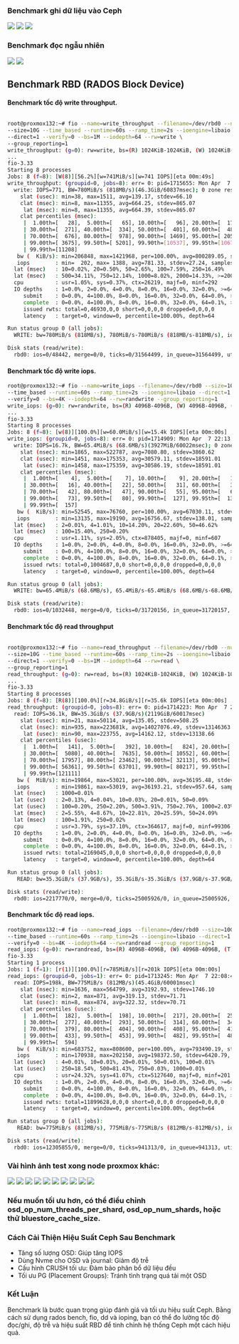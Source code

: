 ### Benchmark ghi dữ liệu vào Ceph

  <img src="proxmoxcephnexus3064images/Screenshot_40.png">

  <img src="proxmoxcephnexus3064images/Screenshot_41.png">

  <img src="proxmoxcephnexus3064images/Screenshot_42.png">

### Benchmark đọc ngẫu nhiên

  <img src="proxmoxcephnexus3064images/Screenshot_43.png">

  <img src="proxmoxcephnexus3064images/Screenshot_44.png">

## Benchmark RBD (RADOS Block Device)

#### Benchmark tốc độ write throughput.

```Bash

root@proxmox132:~# fio --name=write_throughput --filename=/dev/rbd0 --numjobs=8 \
--size=10G --time_based --runtime=60s --ramp_time=2s --ioengine=libaio \
--direct=1 --verify=0 --bs=1M --iodepth=64 --rw=write \
--group_reporting=1
write_throughput: (g=0): rw=write, bs=(R) 1024KiB-1024KiB, (W) 1024KiB-1024KiB, (T) 1024KiB-1024KiB, ioengine=libaio, iodepth=64
...
fio-3.33
Starting 8 processes
Jobs: 8 (f=8): [W(8)][56.2%][w=741MiB/s][w=741 IOPS][eta 00m:49s]
write_throughput: (groupid=0, jobs=8): err= 0: pid=1715655: Mon Apr  7 22:14:44 2025
  write: IOPS=771, BW=780MiB/s (818MB/s)(46.3GiB/60837msec); 0 zone resets
    slat (usec): min=38, max=1511, avg=139.17, stdev=66.10
    clat (msec): min=8, max=11355, avg=664.25, stdev=865.07
     lat (msec): min=8, max=11355, avg=664.39, stdev=865.07
    clat percentiles (msec):
     |  1.00th=[   28],  5.00th=[   65], 10.00th=[   96], 20.00th=[  174],
     | 30.00th=[  271], 40.00th=[  334], 50.00th=[  401], 60.00th=[  489],
     | 70.00th=[  676], 80.00th=[  978], 90.00th=[ 1469], 95.00th=[ 2056],
     | 99.00th=[ 3675], 99.50th=[ 5201], 99.90th=[10537], 99.95th=[10671],
     | 99.99th=[11208]
   bw (  KiB/s): min=206848, max=1421968, per=100.00%, avg=800289.05, stdev=27895.75, samples=961
   iops        : min=  202, max= 1388, avg=781.33, stdev=27.24, samples=961
  lat (msec)   : 10=0.02%, 20=0.50%, 50=2.65%, 100=7.59%, 250=16.49%
  lat (msec)   : 500=34.11%, 750=12.14%, 1000=8.02%, 2000=14.33%, >=2000=5.21%
  cpu          : usr=1.05%, sys=0.37%, ctx=26219, majf=0, minf=292
  IO depths    : 1=0.0%, 2=0.0%, 4=0.0%, 8=0.0%, 16=0.0%, 32=0.0%, >=64=100.0%
     submit    : 0=0.0%, 4=100.0%, 8=0.0%, 16=0.0%, 32=0.0%, 64=0.0%, >=64=0.0%
     complete  : 0=0.0%, 4=100.0%, 8=0.0%, 16=0.0%, 32=0.0%, 64=0.1%, >=64=0.0%
     issued rwts: total=0,46930,0,0 short=0,0,0,0 dropped=0,0,0,0
     latency   : target=0, window=0, percentile=100.00%, depth=64

Run status group 0 (all jobs):
  WRITE: bw=780MiB/s (818MB/s), 780MiB/s-780MiB/s (818MB/s-818MB/s), io=46.3GiB (49.7GB), run=60837-60837msec

Disk stats (read/write):
  rbd0: ios=0/48442, merge=0/0, ticks=0/31564499, in_queue=31564499, util=100.00%


```
#### Benchmark tốc độ write iops.

```Bash
root@proxmox132:~# fio --name=write_iops --filename=/dev/rbd0 --size=10G \
--time_based --runtime=60s --ramp_time=2s --ioengine=libaio --direct=1 --numjobs=8 \
--verify=0 --bs=4K --iodepth=64 --rw=randwrite --group_reporting=1
write_iops: (g=0): rw=randwrite, bs=(R) 4096B-4096B, (W) 4096B-4096B, (T) 4096B-4096B, ioengine=libaio, iodepth=64
...
fio-3.33
Starting 8 processes
Jobs: 8 (f=8): [w(8)][100.0%][w=60.0MiB/s][w=15.4k IOPS][eta 00m:00s]
write_iops: (groupid=0, jobs=8): err= 0: pid=1714909: Mon Apr  7 22:13:00 2025
  write: IOPS=16.7k, BW=65.4MiB/s (68.6MB/s)(3927MiB/60022msec); 0 zone resets
    slat (nsec): min=1865, max=522787, avg=7080.80, stdev=3860.62
    clat (usec): min=1451, max=175353, avg=30579.11, stdev=18591.01
     lat (usec): min=1458, max=175359, avg=30586.19, stdev=18591.01
    clat percentiles (msec):
     |  1.00th=[    4],  5.00th=[    7], 10.00th=[    9], 20.00th=[   12],
     | 30.00th=[   16], 40.00th=[   22], 50.00th=[   31], 60.00th=[   37],
     | 70.00th=[   42], 80.00th=[   47], 90.00th=[   55], 95.00th=[   62],
     | 99.00th=[   73], 99.50th=[   80], 99.90th=[  127], 99.95th=[  138],
     | 99.99th=[  157]
   bw (  KiB/s): min=52545, max=76760, per=100.00%, avg=67030.11, stdev=551.90, samples=960
   iops        : min=13135, max=19190, avg=16756.67, stdev=138.01, samples=960
  lat (msec)   : 2=0.01%, 4=1.01%, 10=14.20%, 20=22.60%, 50=46.62%
  lat (msec)   : 100=15.40%, 250=0.20%
  cpu          : usr=1.11%, sys=2.05%, ctx=878405, majf=0, minf=607
  IO depths    : 1=0.0%, 2=0.0%, 4=0.0%, 8=0.0%, 16=0.0%, 32=0.0%, >=64=100.0%
     submit    : 0=0.0%, 4=100.0%, 8=0.0%, 16=0.0%, 32=0.0%, 64=0.0%, >=64=0.0%
     complete  : 0=0.0%, 4=100.0%, 8=0.0%, 16=0.0%, 32=0.0%, 64=0.1%, >=64=0.0%
     issued rwts: total=0,1004687,0,0 short=0,0,0,0 dropped=0,0,0,0
     latency   : target=0, window=0, percentile=100.00%, depth=64

Run status group 0 (all jobs):
  WRITE: bw=65.4MiB/s (68.6MB/s), 65.4MiB/s-65.4MiB/s (68.6MB/s-68.6MB/s), io=3927MiB (4117MB), run=60022-60022msec

Disk stats (read/write):
  rbd0: ios=0/1032448, merge=0/0, ticks=0/31720156, in_queue=31720157, util=99.91%

```

#### Benchmark tốc độ read throughput

```Bash

root@proxmox132:~# fio --name=read_throughput --filename=/dev/rbd0 --numjobs=8 \
--size=10G --time_based --runtime=60s --ramp_time=2s --ioengine=libaio \
--direct=1 --verify=0 --bs=1M --iodepth=64 --rw=read \
--group_reporting=1
read_throughput: (g=0): rw=read, bs=(R) 1024KiB-1024KiB, (W) 1024KiB-1024KiB, (T) 1024KiB-1024KiB, ioengine=libaio, iodepth=64
...
fio-3.33
Starting 8 processes
Jobs: 8 (f=8): [R(8)][100.0%][r=34.8GiB/s][r=35.6k IOPS][eta 00m:00s]
read_throughput: (groupid=0, jobs=8): err= 0: pid=1714223: Mon Apr  7 22:11:18 2025
  read: IOPS=36.1k, BW=35.3GiB/s (37.9GB/s)(2119GiB/60017msec)
    slat (usec): min=21, max=50114, avg=135.05, stdev=508.25
    clat (nsec): min=935, max=223681k, avg=14027076.49, stdev=13146363.09
     lat (usec): min=90, max=223755, avg=14162.12, stdev=13138.66
    clat percentiles (usec):
     |  1.00th=[   141],  5.00th=[   392], 10.00th=[   824], 20.00th=[  2671],
     | 30.00th=[  5080], 40.00th=[  7635], 50.00th=[ 10552], 60.00th=[ 13829],
     | 70.00th=[ 17957], 80.00th=[ 23462], 90.00th=[ 32113], 95.00th=[ 40109],
     | 99.00th=[ 56361], 99.50th=[ 63701], 99.90th=[ 80217], 99.95th=[ 89654],
     | 99.99th=[121111]
   bw (  MiB/s): min=19864, max=53021, per=100.00%, avg=36195.48, stdev=957.61, samples=952
   iops        : min=19861, max=53019, avg=36193.21, stdev=957.64, samples=952
  lat (nsec)   : 1000=0.01%
  lat (usec)   : 2=0.13%, 4=0.04%, 10=0.03%, 20=0.01%, 50=0.09%
  lat (usec)   : 100=0.20%, 250=2.20%, 500=3.91%, 750=2.76%, 1000=2.03%
  lat (msec)   : 2=5.55%, 4=8.67%, 10=22.81%, 20=25.59%, 50=24.09%
  lat (msec)   : 100=1.91%, 250=0.02%
  cpu          : usr=3.79%, sys=37.10%, ctx=364617, majf=0, minf=99306
  IO depths    : 1=0.0%, 2=0.0%, 4=0.0%, 8=0.0%, 16=0.0%, 32=0.0%, >=64=100.0%
     submit    : 0=0.0%, 4=100.0%, 8=0.0%, 16=0.0%, 32=0.0%, 64=0.0%, >=64=0.0%
     complete  : 0=0.0%, 4=100.0%, 8=0.0%, 16=0.0%, 32=0.0%, 64=0.1%, >=64=0.0%
     issued rwts: total=2169045,0,0,0 short=0,0,0,0 dropped=0,0,0,0
     latency   : target=0, window=0, percentile=100.00%, depth=64

Run status group 0 (all jobs):
   READ: bw=35.3GiB/s (37.9GB/s), 35.3GiB/s-35.3GiB/s (37.9GB/s-37.9GB/s), io=2119GiB (2275GB), run=60017-60017msec

Disk stats (read/write):
  rbd0: ios=2217770/0, merge=0/0, ticks=25005926/0, in_queue=25005926, util=100.00%

```
#### Benchmark tốc độ read iops.

```Bash
root@proxmox132:~# fio --name=read_iops --filename=/dev/rbd0 --size=10G \
--time_based --runtime=60s --ramp_time=2s --ioengine=libaio --direct=1 \
--verify=0 --bs=4K --iodepth=64 --rw=randread --group_reporting=1
read_iops: (g=0): rw=randread, bs=(R) 4096B-4096B, (W) 4096B-4096B, (T) 4096B-4096B, ioengine=libaio, iodepth=64
fio-3.33
Starting 1 process
Jobs: 1 (f=1): [r(1)][100.0%][r=785MiB/s][r=201k IOPS][eta 00m:00s]
read_iops: (groupid=0, jobs=1): err= 0: pid=1713245: Mon Apr  7 22:08:49 2025
  read: IOPS=198k, BW=775MiB/s (812MB/s)(45.4GiB/60001msec)
    slat (nsec): min=1636, max=564799, avg=3192.93, stdev=1746.10
    clat (usec): min=2, max=871, avg=319.13, stdev=71.71
     lat (usec): min=8, max=874, avg=322.32, stdev=70.71
    clat percentiles (usec):
     |  1.00th=[  182],  5.00th=[  198], 10.00th=[  217], 20.00th=[  253],
     | 30.00th=[  277], 40.00th=[  293], 50.00th=[  314], 60.00th=[  343],
     | 70.00th=[  379], 80.00th=[  404], 90.00th=[  408], 95.00th=[  412],
     | 99.00th=[  433], 99.50th=[  453], 99.90th=[  482], 99.95th=[  486],
     | 99.99th=[  594]
   bw (  KiB/s): min=683752, max=808600, per=100.00%, avg=793490.19, stdev=25683.27, samples=120
   iops        : min=170938, max=202150, avg=198372.50, stdev=6420.79, samples=120
  lat (usec)   : 4=0.01%, 10=0.01%, 20=0.01%, 50=0.01%, 100=0.01%
  lat (usec)   : 250=18.54%, 500=81.43%, 750=0.03%, 1000=0.01%
  cpu          : usr=24.32%, sys=41.07%, ctx=5127640, majf=0, minf=201
  IO depths    : 1=0.0%, 2=0.0%, 4=0.0%, 8=0.0%, 16=0.0%, 32=0.0%, >=64=100.0%
     submit    : 0=0.0%, 4=100.0%, 8=0.0%, 16=0.0%, 32=0.0%, 64=0.0%, >=64=0.0%
     complete  : 0=0.0%, 4=100.0%, 8=0.0%, 16=0.0%, 32=0.0%, 64=0.1%, >=64=0.0%
     issued rwts: total=11899628,0,0,0 short=0,0,0,0 dropped=0,0,0,0
     latency   : target=0, window=0, percentile=100.00%, depth=64

Run status group 0 (all jobs):
   READ: bw=775MiB/s (812MB/s), 775MiB/s-775MiB/s (812MB/s-812MB/s), io=45.4GiB (48.7GB), run=60001-60001msec

Disk stats (read/write):
  rbd0: ios=12305855/0, merge=0/0, ticks=941313/0, in_queue=941313, util=65.35%

```
### Vài hình ảnh test xong node proxmox khác:

  <img src="proxmoxcephnexus3064images/Screenshot_30.png">

  <img src="proxmoxcephnexus3064images/Screenshot_31.png">

  <img src="proxmoxcephnexus3064images/Screenshot_32.png">

  <img src="proxmoxcephnexus3064images/Screenshot_33.png">

  <img src="proxmoxcephnexus3064images/Screenshot_34.png">

  <img src="proxmoxcephnexus3064images/Screenshot_35.png">

  <img src="proxmoxcephnexus3064images/Screenshot_36.png">

  <img src="proxmoxcephnexus3064images/Screenshot_37.png">

  <img src="proxmoxcephnexus3064images/Screenshot_38.png">

  <img src="proxmoxcephnexus3064images/Screenshot_39.png">

### Nếu muốn tối ưu hơn, có thể điều chỉnh osd_op_num_threads_per_shard, osd_op_num_shards, hoặc thử bluestore_cache_size.

### Cách Cải Thiện Hiệu Suất Ceph Sau Benchmark

  + Tăng số lượng OSD: Giúp tăng IOPS
  + Dùng Nvme cho OSD và journal: Giảm độ trễ
  + Cấu hình CRUSH tối ưu: Đảm bảo phân bổ dữ liệu đều
  + Tối ưu PG (Placement Groups): Tránh tình trạng quá tải một OSD

### Kết Luận

Benchmark là bước quan trọng giúp đánh giá và tối ưu hiệu suất Ceph. Bằng cách sử dụng rados bench, fio, dd và ioping, bạn có thể đo lường tốc độ đọc/ghi, độ trễ và hiệu suất RBD để tinh chỉnh hệ thống Ceph một cách hiệu quả.